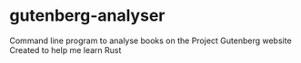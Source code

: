# gutenberg-analyser

Command line program to analyse books on the Project Gutenberg website
Created to help me learn Rust
